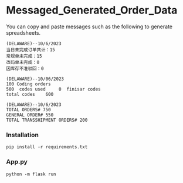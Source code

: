 # Messaged_Generated_Order_Data
You can copy and paste messages such as the following to generate spreadsheets.
```
(DELAWARE)--10/6/2023
当日未完成订单共计：15
常规单未完成：15
改码单未完成：0
因库存不准驳回：0

(DELAWARE)--10/06/2023
100 Coding orders
500  codes used     0  finisar codes
total codes    600

(DELAWARE)--10/6/2023
TOTAL ORDERS# 750
GENERAL ORDER# 550
TOTAL TRANSSHIPMENT ORDERS# 200
```

### Installation
```
pip install -r requirements.txt
```

### App.py
```
python -m flask run
```


